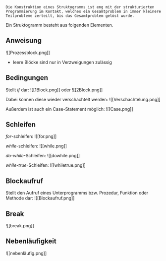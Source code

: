 	Die Konstruktion eines Struktogramms ist eng mit der strukturierten Programmierung im Kontakt, welches ein Gesamtproblem in immer kleinere Teilprobleme zerteilt, bis das Gesamtproblem gelöst wurde.

Ein Struktogramm besteht aus folgenden Elementen.
## Anweisung
![[Prozessblock.png]]

- leere Blöcke sind nur in Verzweigungen zulässig
## Bedingungen
Stellt _if_ dar: 
![[1Block.png]]
oder
![[2Block.png]]

Dabei können diese wieder verschachtelt werden: 
![[Verschachtelung.png]]

Außerdem ist auch ein Case-Statement möglich:
![[Case.png]]
## Schleifen
_for_-schleifen: 
![[for.png]]

_while_-schleifen: 
![[while.png]]

_do-while_-Schleifen:
![[dowhile.png]]

_while-true_-Schleifen:
![[whiletrue.png]]
## Blockaufruf
Stellt den Aufruf eines Unterprogramms bzw. Prozedur, Funktion oder Methode dar:
![[Blockaufruf.png]]
## Break
![[break.png]]
## Nebenläufigkeit
![[nebenläufig.png]]